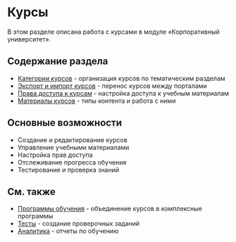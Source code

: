 # Курсы

В этом разделе описана работа с курсами в модуле «Корпоративный университет».

## Содержание раздела

- [Категории курсов](categories.md) - организация курсов по тематическим разделам
- [Экспорт и импорт курсов](export-import.md) - перенос курсов между порталами
- [Права доступа к курсам](access-rights.md) - настройка доступа к учебным материалам
- [Материалы курсов](materials.md) - типы контента и работа с ними

## Основные возможности

- Создание и редактирование курсов
- Управление учебными материалами
- Настройка прав доступа
- Отслеживание прогресса обучения
- Тестирование и проверка знаний

## См. также

- [Программы обучения](../programs/index.md) - объединение курсов в комплексные программы
- [Тесты](../tests/index.md) - создание проверочных заданий
- [Аналитика](../analytics/index.md) - отчеты по обучению 